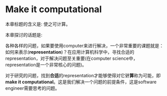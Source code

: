 # Make it computational

本章标题的含义是: 使之可计算。

本章探讨的话题是: 

各种各样的问题，如果要使用computer来进行解决，一个非常重要的课题就是：如何来表示(**representation**)？在应用计算机科学中，寻找合适的representation，对于解决问题至关重要(在computer science中，representation是一个非常核心的问题)。

对于研究的问题，找到**合适**的representation才能够使得对它**计算**称为可能，即**make it computational**。这是我们解决一个问题的前提条件，这是software engineer需要思考的问题。